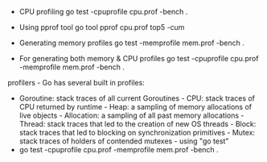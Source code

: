 - CPU profiling
  go test -cpuprofile cpu.prof -bench .

- Using pprof tool
  go tool pprof cpu.prof top5 -cum

- Generating memory profiles
  go test -memprofile mem.prof -bench .

- For generating both memory & CPU profiles
  go test -cpuprofile cpu.prof -memprofile mem.prof -bench .

profilers - Go has several built in profiles:

- Goroutine: stack traces of all current Goroutines - CPU: stack traces of CPU returned by runtime - Heap: a sampling of
  memory allocations of live objects - Allocation: a sampling of all past memory allocations - Thread: stack traces that
  led to the creation of new OS threads - Block: stack traces that led to blocking on synchronization primitives - Mutex:
  stack traces of holders of contended mutexes - using "go test"
- go test -cpuprofile cpu.prof -memprofile mem.prof -bench .
